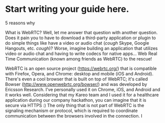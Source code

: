 # Start writing your guide here.

5 reasons why 

What is WebRTC? Well, let me answer that question with another question. Does it pain you to have to download a third-party application or plugin to do simple things like have a video or audio chat (*cough* Skype, Google Hangouts, etc. *cough*)? Worse, imagine building an application that utilizes video or audio chat and having to write codecs for native apps... Web Real Time Communication (known among friends as WebRTC) to the rescue! 


WebRTC is an open source project (https://webrtc.org/) that is compatible with Firefox, Opera, and Chrome: desktop and mobile (iOS and Android). There's even a cool browser that is built on top of WebRTC; it's called Bowser (http://www.openwebrtc.org/bowser/) and was developed by Ericsson Research. I've personally used it on Chrome, iOS, and Android and it works well. Considering that my Kareo team and I used it for a healthcare application during our company hackathon, you can imagine that it is secure via HTTPS :) The only thing that is not part of WebRTC is the signaling mechanism or protocol, which is required to coordinate communication between the browsers involved in the connection. I 
